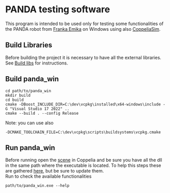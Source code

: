 # PANDA testing software
This program is intended to be used only for testing some functionalities of the PANDA robot from [Franka Emika](https://www.franka.de/) on Windows using also [CoppeliaSim](https://www.coppeliarobotics.com/). 

## Build Libraries
Before building the project it is necessary to have all the external libraries. <br/>
See [Build libs](libs/README.md) for instructions.

## Build panda_win
~~~
cd path/to/panda_win
mkdir build
cd build
cmake -DBoost_INCLUDE_DIR=C:\dev\vcpkg\installed\x64-windows\include -G "Visual Studio 17 2022" ..
cmake --build . --config Release
~~~
Note: you can use also
~~~
-DCMAKE_TOOLCHAIN_FILE=C:\dev\vcpkg\scripts\buildsystems\vcpkg.cmake
~~~

## Run panda_win
Before running open the [scene](./panda.ttt) in Coppelia and be sure you have all the dll in the same path where the executable is located. To help this steps these are gathered [here](./libs/dllNeeded/), but be sure to update them. <br/>
Run to check the available functionalities 
~~~
path/to/panda_win.exe --help
~~~
